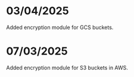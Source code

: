# 03/04/2025
Added encryption module for GCS buckets.

# 07/03/2025
Added encryption module for S3 buckets in AWS.
